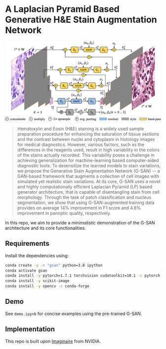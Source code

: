 # A Laplacian Pyramid Based Generative H&E Stain Augmentation Network
![Training G-SAN](assets/architecture.png)
> Hematoxylin and Eosin (H&E) staining is a widely used sample preparation procedure for enhancing the saturation of tissue sections and the contrast between nuclei and cytoplasm in histology images for medical diagnostics. However, various factors, such as the differences in the reagents used, result in high variability in the colors of the stains actually recorded. This variability poses a challenge in achieving generalization for machine-learning based computer-aided diagnostic tools. To desensitize the learned models to stain variations, we propose the Generative Stain Augmentation Network (G-SAN) -- a GAN-based framework that augments a collection of cell images with simulated yet realistic stain variations. At its core, G-SAN uses a novel and highly computationally efficient Laplacian Pyramid (LP) based generator architecture, that is capable of disentangling stain from cell morphology. Through the task of patch classification and nucleus segmentation, we show that using G-SAN-augmented training data provides on average 14% improvement in F1 score and 4.8% improvement in panoptic quality, respectively.

In this repo, we aim to provide a *minimalistic* demonstration of the G-SAN architecture and its core functionalities.

## Requirements
Install the dependencies using:
```bash
conda create -y -n "gsan" python=3.8 ipython 
conda activate gsan
conda install -y pytorch=1.7.1 torchvision cudatoolkit=10.1 -c pytorch
conda install -y scikit-image
conda install -y opencv -c conda-forge 
```
## Demo
See `demo.ipynb` for concise examples using the pre-trained G-SAN.

## Implementation
This repo is built upon [Imaginaire](https://github.com/NVlabs/imaginaire) from NVIDIA.
